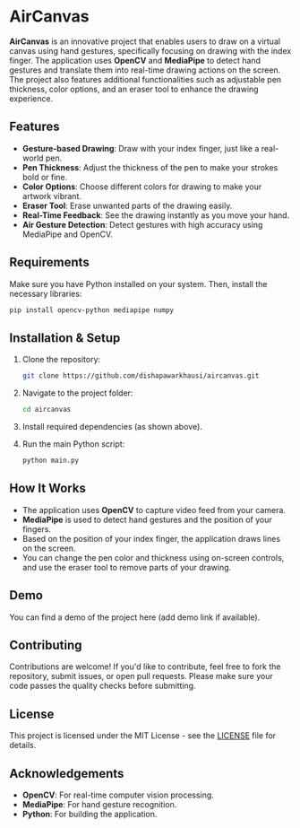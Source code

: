 
# AirCanvas

**AirCanvas** is an innovative project that enables users to draw on a virtual canvas using hand gestures, specifically focusing on drawing with the index finger. The application uses **OpenCV** and **MediaPipe** to detect hand gestures and translate them into real-time drawing actions on the screen. The project also features additional functionalities such as adjustable pen thickness, color options, and an eraser tool to enhance the drawing experience.

## Features
- **Gesture-based Drawing**: Draw with your index finger, just like a real-world pen.
- **Pen Thickness**: Adjust the thickness of the pen to make your strokes bold or fine.
- **Color Options**: Choose different colors for drawing to make your artwork vibrant.
- **Eraser Tool**: Erase unwanted parts of the drawing easily.
- **Real-Time Feedback**: See the drawing instantly as you move your hand.
- **Air Gesture Detection**: Detect gestures with high accuracy using MediaPipe and OpenCV.

## Requirements

Make sure you have Python installed on your system. Then, install the necessary libraries:

```bash
pip install opencv-python mediapipe numpy
```

## Installation & Setup

1. Clone the repository:

    ```bash
    git clone https://github.com/dishapawarkhausi/aircanvas.git
    ```

2. Navigate to the project folder:

    ```bash
    cd aircanvas
    ```

3. Install required dependencies (as shown above).

4. Run the main Python script:

    ```bash
    python main.py
    ```

## How It Works

- The application uses **OpenCV** to capture video feed from your camera.
- **MediaPipe** is used to detect hand gestures and the position of your fingers.
- Based on the position of your index finger, the application draws lines on the screen.
- You can change the pen color and thickness using on-screen controls, and use the eraser tool to remove parts of your drawing.

## Demo

You can find a demo of the project here (add demo link if available).

## Contributing

Contributions are welcome! If you'd like to contribute, feel free to fork the repository, submit issues, or open pull requests. Please make sure your code passes the quality checks before submitting.

## License

This project is licensed under the MIT License - see the [LICENSE](LICENSE) file for details.

## Acknowledgements
- **OpenCV**: For real-time computer vision processing.
- **MediaPipe**: For hand gesture recognition.
- **Python**: For building the application.
